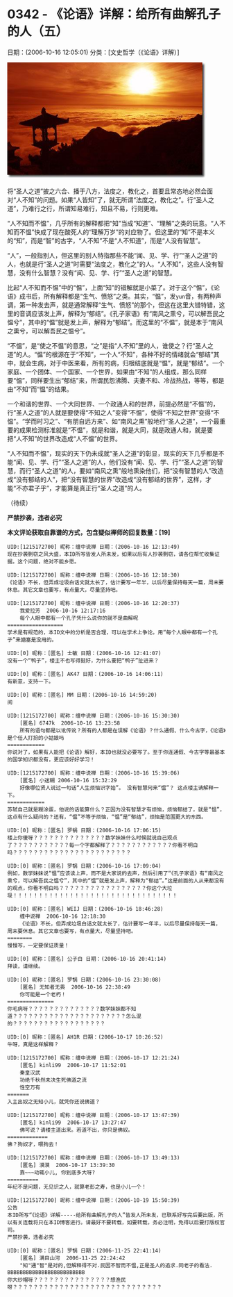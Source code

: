 # 0342 - 《论语》详解：给所有曲解孔子的人（五）
日期：(2006-10-16 12:05:01) 分类：[文史哲学（《论语》详解）]



![](./pic/0342.jpg)



将“圣人之道”披之六合、播于八方，法度之，教化之，首要且常态地必然会面对“人不知”的问题。如果“人皆知”了，就无所谓“法度之，教化之”。行“圣人之道”，乃难行之行，所谓知易难行，知且不易，行则更难。



“人不知而不愠”，几乎所有的解释都把“知”当成“知道”、“理解”之类的玩意。“人不知而不愠”快成了现在酸死人的“理解万岁”的对应物了。但这里的“知”不是本义的“知”，而是“智”的古字，“人不知”不是“人不知道”，而是“人没有智慧”。



“人”，一般指别人，但这里的别人特指那些不能“闻、见、学、行”“圣人之道”的人，也就是行“圣人之道”时需要“法度之，教化之”的人。“人不知”，这些人没有智慧，没有什么智慧？没有“闻、见、学、行”“圣人之道”的智慧。



比起“人不知而不愠”中的“愠”，上面“知”的错解就是小菜了。对于这个“愠”，《论语》成书后，所有解释都是“生气、愤怒”之类。其实，“愠”，发`yun`音，有两种声调，第一种发去声，就是通常解释“生气、愤怒”的那个，但这在这里大错特错，这里的音调应该发上声，解释为“郁结”。《孔子家语》有“南风之熏兮，可以解吾民之愠兮”，其中的“愠”就是发上声，解释为“郁结”。而这里的“不愠”，就是本于“南风之熏兮，可以解吾民之愠兮”。



“不愠”，是“使之不愠”的意思，“之”是指“人不知”里的人，谁使之？行“圣人之道”的人。“愠”的根源在于“不知”，一个人“不知”，各种不好的情绪就会“郁结”其中，就会生病，对于中医来看，所有的病，归根结底就是“愠”，就是“郁结”。一个家庭、一个团体、一个国家、一个世界，如果由“不知”的人组成，那么同样要“愠”，同样要生出“郁结”来，所谓民怨沸腾、夫妻不和、冷战热战，等等，都是由“不知”而“愠”的结果。



一个和谐的世界、一个大同世界、一个政通人和的世界，前提必然是“不愠”的，行“圣人之道”的人就是要使得“不知之人”变得“不愠”，使得“不知之世界”变得“不愠”。“学而时习之”、“有朋自远方来”、如“南风之熏”般地行“圣人之道”，一个最重要的成果检测标准就是“不愠”，就是和谐，就是大同，就是政通人和，就是要把“人不知”的世界改造成“人不愠”的世界。



“人不知而不愠”，现实的天下仍未成就“圣人之道”的彰显，现实的天下几乎都是不能“闻、见、学、行”“圣人之道”的人，他们没有“闻、见、学、行”“圣人之道”的智慧，而行“圣人之道”的人，要如“南风之熏”般地熏染他们，把“没有智慧的人”改造成“没有郁结的人”，把“没有智慧的世界”改造成“没有郁结的世界”，这样，才能“不亦君子乎”，才能算是真正行“圣人之道”的人。



（待续）



**严禁抄袭，违者必究**



**本文评论获取自靠谱的方式，包含疑似禅师的回复数量：[19]**




```
UID:[1215172700] 昵称：缠中说禅 日期：(2006-10-16 12:13:49)
现在抄袭剽窃之风大盛，本ID所写皆发人所未发，如果以后有人抄袭剽窃，请各位帮忙收集证据。这个问题，绝对不能乡愿。
```



```
UID:[1215172700] 昵称：缠中说禅 日期：(2006-10-16 12:18:30)
《论语》不长，但弄成垃圾白话文就太长了，估计要写一年半，以后尽量保持每天一篇，周末要休息。其它文章也要写，有点量大，尽量坚持吧。
```



```
UID:[1215172700] 昵称：缠中说禅 日期：(2006-10-16 12:20:37)
	我爱拉芳  2006-10-16 12:17:16
	每个人眼中都有一个孔子凭什么说你的就不是曲解呢
==================
学术是有规范的，本ID文中的分析是否合理，可以在学术上争论。用“每个人眼中都有一个孔子”来搪塞是没用的。
```



```
UID:[0] 昵称：[匿名] 士敏 日期：(2006-10-16 12:41:07)
没有一个“鸭子”，楼主不也写得挺好，为什么要把“鸭子”扯进来？
```



```
UID:[0] 昵称：[匿名] AK47 日期：(2006-10-16 14:06:11)
有新意，支持一下。
```



```
UID:[0] 昵称：[匿名] MM 日期：(2006-10-16 14:59:20)
阅
```



```
UID:[1215172700] 昵称：缠中说禅 日期：(2006-10-16 15:30:30)
	[匿名] 6747k  2006-10-16 13:23:58
	所有的语句都是以讹传讹？所有的人都是在误解《论语》？什么通假、什么今古字，《论语》是个任人打扮的小姑娘吗
============
你说对了，如果有人能把《论语》解好，本ID也就没必要写了。至于你连通假、今古字等最基本的国学知识都没有，更应该好好学习！
```



```
UID:[1215172700] 昵称：缠中说禅 日期：(2006-10-16 15:39:06)
	[匿名] 小迷糊 2006-10-16 15:32:29
	好像哪位贤人说过一句话“人生烦恼识字始”。 没有智慧何来“愠”？ 这点楼主请解释一下。
============
苏轼自己就是糊涂蛋，他说的话能算什么？正因为没有智慧才有烦恼，烦恼郁结了，就是“愠”，这点有什么疑问的？还有，“愠”不等于烦恼，“愠”是“郁结”，烦恼是范围更大的东西。
```



```
UID:[0] 昵称：[匿名] 罗锅 日期：(2006-10-16 17:06:15)
楼上你傻呀？？？？？？？？？？？？？？数学妹妹什么时候就说自己观点了？？？？？？？？？？？每一个字都解释了？？？？？？？？？？？？你看不明白吗？？？？？？？？？？？？？？？？？？？？？？？
```



```
UID:[0] 昵称：[匿名] 罗锅 日期：(2006-10-16 17:09:04)
例如，数学妹妹说“愠”应该读上声，而不是大家说的去声，然后引用了“《孔子家语》有“南风之熏兮，可以解吾民之愠兮”，其中的“愠”就是发上声，解释为“郁结”。”这是前面的人从来都没有的观点，你看不明白吗？？？？？？？？？？？？？？？？？你这个大垃圾！！！！！！！！！！！！！！！！！！！！！！！！！！！！！！！！
```



```
UID:[0] 昵称：[匿名] WEIJ 日期：(2006-10-16 18:46:28)
	缠中说禅  2006-10-16 12:18:30
	《论语》不长，但弄成垃圾白话文就太长了，估计要写一年半，以后尽量保持每天一篇，周末要休息。其它文章也要写，有点量大，尽量坚持吧。
========
慢慢写，一定要保证质量！
```



```
UID:[0] 昵称：[匿名] 公子白 日期：(2006-10-16 20:41:14)
拜读，请继续。
```



```
UID:[0] 昵称：[匿名] 罗锅 日期：(2006-10-16 23:30:08)
	[匿名] 无知者无畏  2006-10-16 22:38:49
	你可能是一个老朽！
===============
你毛病呀？？？？？？？？？？？？？？数学妹妹都不知道？？？？？？？？？？？？？？？？？？？？？？怎么混的？？？？？？？？？？？？？？？？？？
```



```
UID:[0] 昵称：[匿名] AH1R 日期：(2006-10-17 10:26:52)
牛呀，真是这样解释？
```



```
UID:[1215172700] 昵称：缠中说禅 日期：(2006-10-17 12:21:24)
	[匿名] kinli99  2006-10-17 11:52:01
	秦皇汉武
	功绝千秋然未决生死佛道之流
	性空万有
=======
入主出奴之无知小儿，就凭你还说佛道？
```



```
UID:[1215172700] 昵称：缠中说禅 日期：(2006-10-17 13:47:39)
	[匿名] kinli99  2006-10-17 13:27:47
	佛可说？请楼主道出来。若道不出，你只是佛奴。
=============
佛？狗奴才，喂狗去！
```



```
UID:[1215172700] 昵称：缠中说禅 日期：(2006-10-17 13:49:13)
	[匿名] 漠漠  2006-10-17 13:39:30
	靠~~~动辄小儿, 你到底多大呀?
==========
年纪不是问题，无见识之人，就算老彭之寿，也是小儿一个！
```



```
UID:[1215172700] 昵称：缠中说禅 日期：(2006-10-19 15:50:39)
公告
本ID所写“《论语》详解-----给所有曲解孔子的人”皆发人所未发，已联系好写完后要出版，所以有关连载将只在本ID博客进行。请最好不要转载，如要转载，务必注明，免得以后要打版权官司。
严禁抄袭，违者必究
```



```
UID:[0] 昵称：[匿名] 罗锅 日期：(2006-11-25 22:41:14)
	[匿名] 满目山河  2006-11-25 22:24:42
	"知"通"智"是对的,但解释得不对.民因不智而不愠,正是圣人的追求.同老子的看法.
BBBBBBBBBBBBBBBBBBBBBBBBB
你大纱帽呀？？？？？？？？？？？？？？？想渔民呀？？？？？？？？？？？？？？？？？？？？？？？？？？？？？
```



